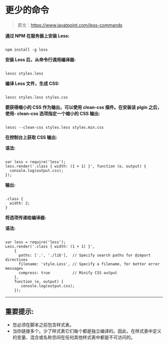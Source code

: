 # 更少的命令

> 原文：<https://www.javatpoint.com/less-commands>

**通过 NPM 在服务器上安装 Less:**

```less

npm install -g less 

```

**安装 Less 后，从命令行调用编译器:**

```less

lessc styles.less 

```

**编译 Less 文件，生成 CSS:**

```less

lessc styles.less styles.css 

```

**要获得缩小的 CSS 作为输出，可以使用 clean-css 插件。在安装该 plgin 之后，使用- clean-css 选项指定一个缩小的 CSS 输出:**

```less

lessc --clean-css styles.less styles.min.css 

```

**在控制台上获取 CSS 输出:**

**语法:**

```less

var less = require('less');
less.render('.class { width: (1 + 1) }', function (e, output) {
  console.log(output.css);
});

```

**输出:**

```less

.class {
  width: 2;
}

```

**将选项传递给编译器:**

**语法:**

```less

var less = require('less');
Less.render('.class { width: (1 + 1) }',
    {
      paths: ['.', './lib'],  // Specify search paths for @import directives
      filename: 'style.Less', // Specify a filename, for better error messages
      compress: true          // Minify CSS output
    },
    function (e, output) {
       console.log(output.css);
    }); 

```

* * *

## 重要提示:

*   您必须在脚本之前包含样式表。
*   当你链接多个。少了样式表它们每个都是独立编译的。因此，在样式表中定义的变量、混合或名称空间在任何其他样式表中都是不可访问的。